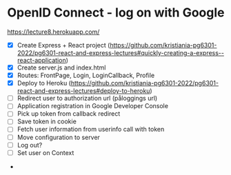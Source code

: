 # OpenID Connect - log on with Google

https://lecture8.herokuapp.com/

* [x] Create Express + React project (https://github.com/kristiania-pg6301-2022/pg6301-react-and-express-lectures#quickly-creating-a-express--react-application)
* [x] Create server.js and index.html
* [x] Routes: FrontPage, Login, LoginCallback, Profile
* [x] Deploy to Heroku (https://github.com/kristiania-pg6301-2022/pg6301-react-and-express-lectures#deploy-to-heroku)
* [ ] Redirect user to authorization url (påloggings url)
* [ ] Application registration in Google Developer Console
* [ ] Pick up token from callback redirect
* [ ] Save token in cookie
* [ ] Fetch user information from userinfo call with token
* [ ] Move configuration to server
* [ ] Log out?
* [ ] Set user on Context
* 